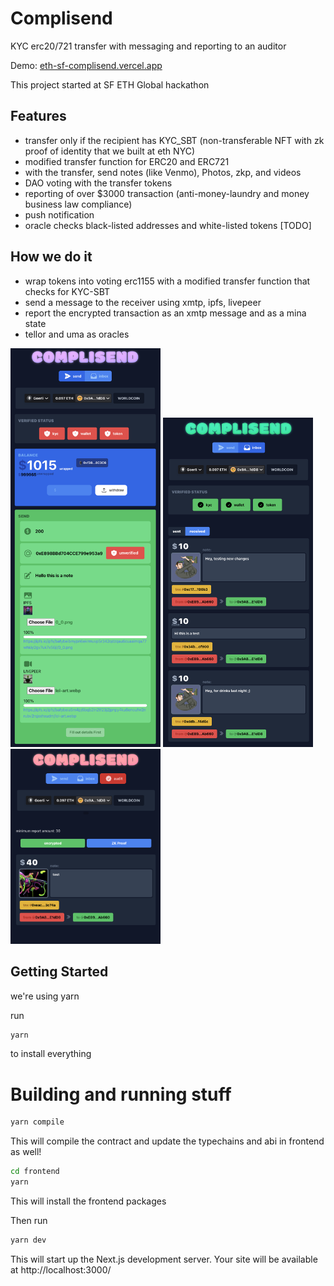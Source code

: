 # Complisend

KYC erc20/721 transfer with messaging and reporting to an auditor

Demo: [eth-sf-complisend.vercel.app
](https://eth-sf-complisend.vercel.app/)

This project started at SF ETH Global hackathon 

## Features

- transfer only if the recipient has KYC_SBT (non-transferable NFT with zk proof of identity that we built at eth NYC)
- modified transfer function for ERC20 and ERC721
- with the transfer, send notes (like Venmo), Photos, zkp, and videos
- DAO voting with the transfer tokens
- reporting of over $3000 transaction (anti-money-laundry and money business law compliance)
- push notification
- oracle checks black-listed addresses and white-listed tokens [TODO]

## How we do it

- wrap tokens into voting erc1155 with a modified transfer function that checks for KYC-SBT
- send a message to the receiver using xmtp, ipfs, livepeer
- report the encrypted transaction as an xmtp message and as a mina state
- tellor and uma as oracles

<span>
<img src="https://github.com/devlyn37/eth-sf-complisend/raw/main/screenshots/Screen_Shot_2022-11-06_at_11.13.16_AM.png" width="240">
<img src="https://github.com/devlyn37/eth-sf-complisend/raw/main/screenshots/Screen_Shot_2022-11-06_at_11.14.29_AM.png" width="240">
<img src="https://github.com/devlyn37/eth-sf-complisend/raw/main/screenshots/Screen_Shot_2022-11-06_at_11.15.38_AM.png" width="240">
</span>

## Getting Started

we're using yarn

run

```bash
yarn
```

to install everything

# Building and running stuff

```bash
yarn compile
```

This will compile the contract and update the typechains and abi in frontend as well!

```bash
cd frontend
yarn
```

This will install the frontend packages

Then run 

```bash
yarn dev
```

This will start up the Next.js development server. Your site will be available at http://localhost:3000/
